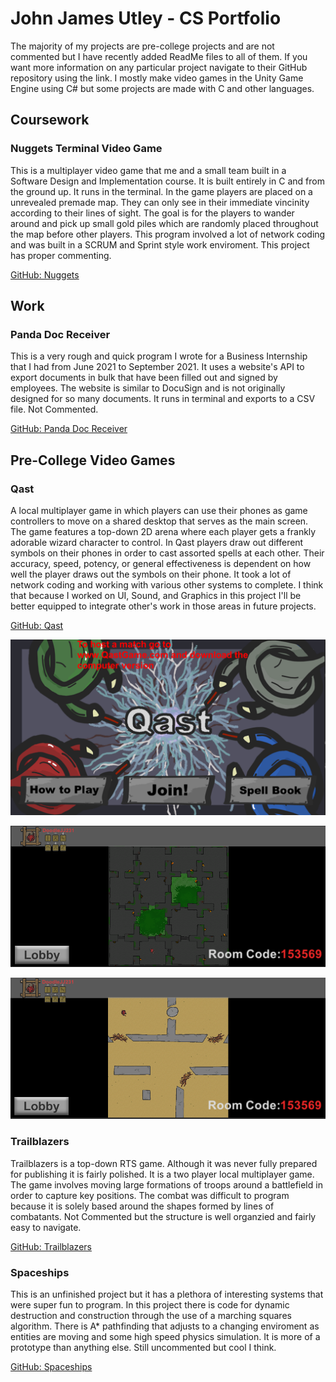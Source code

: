 # John James Utley - CS Portfolio

The majority of my projects are pre-college projects and are not commented but I have recently added ReadMe files to all of them. If you want more information on any particular project navigate to their GitHub repository using the link. I mostly make video games in the Unity Game Engine using C# but some projects are made with C and other languages.

## Coursework

### Nuggets Terminal Video Game
This is a multiplayer video game that me and a small team built in a Software Design and Implementation course. It is built entirely in C and from the ground up. It runs in the terminal. In the game players are placed on a unrevealed premade map. They can only see in their immediate vincinity according to their lines of sight. The goal is for the players to wander around and pick up small gold piles which are randomly placed throughout the map before other players. This program involved a lot of network coding and was built in a SCRUM and Sprint style work enviroment. This project has proper commenting.

[GitHub: Nuggets](https://github.com/cs50spring2021/nuggets-nunchuck-buccaneer)

## Work
### Panda Doc Receiver
This is a very rough and quick program I wrote for a Business Internship that I had from June 2021 to September 2021. It uses a website's API to export documents in bulk that have been filled out and signed by employees. The website is similar to DocuSign and is not originally designed for so many documents. It runs in terminal and exports to a CSV file. Not Commented.

[GitHub: Panda Doc Receiver](https://github.com/JohnJamesUtley/Panda-Doc-Receiver)

## Pre-College Video Games

### Qast

A local multiplayer game in which players can use their phones as game controllers to move on a shared desktop that serves as the main screen. The game features a top-down 2D arena where each player gets a frankly adorable wizard character to control. In Qast players draw out different symbols on their phones in order to cast assorted spells at each other. Their accuracy, speed, potency, or general effectiveness is dependent on how well the player draws out the symbols on their phone. It took a lot of network coding and working with various other systems to complete. I think that because I worked on UI, Sound, and Graphics in this project I'll be better equipped to integrate other's work in those areas in  future projects.

[GitHub: Qast](https://github.com/JohnJamesUtley/Qast)

![Screenshot](/./Photos/ClientOpen.PNG "Qast")

![Screenshot](/./Photos/Jungle1.PNG "Qast")

![Screenshot](/./Photos/MapDesert2.PNG "Qast")

### Trailblazers
Trailblazers is a top-down RTS game. Although it was never fully prepared for publishing it is fairly polished. It is a two player local multiplayer game. The game involves moving large formations of troops around a battlefield in order to capture key positions. The combat was difficult to program because it is solely based around the shapes formed by lines of combatants. Not Commented but the structure is well organzied and fairly easy to navigate.

[GitHub: Trailblazers](https://github.com/JohnJamesUtley/Trailblazers)

### Spaceships
This is an unfinished project but it has a plethora of interesting systems that were super fun to program. In this project there is code for dynamic destruction and construction through the use of a marching squares algorithm. There is A* pathfinding that adjusts to a changing enviroment as entities are moving and some high speed physics simulation. It is more of a prototype than anything else. Still uncommented but cool I think.

[GitHub: Spaceships](https://github.com/JohnJamesUtley/Spaceships-3)
